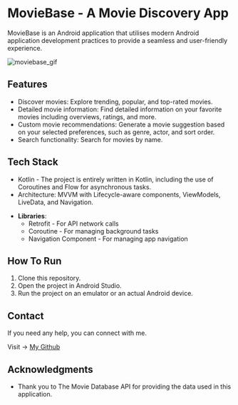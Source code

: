 # MovieBase - A Movie Discovery App

MovieBase is an Android application that utilises modern Android application development practices to provide a seamless and user-friendly experience.

![moviebase_gif](https://github.com/kttn54/MovieBase/assets/127300104/2b596ad6-aeb7-4f88-9fe8-6aa4711b3cf3)

## Features

- Discover movies: Explore trending, popular, and top-rated movies.
- Detailed movie information: Find detailed information on your favorite movies including overviews, ratings, and more.
- Custom movie recommendations: Generate a movie suggestion based on your selected preferences, such as genre, actor, and sort order.
- Search functionality: Search for movies by name.

## Tech Stack

* Kotlin - The project is entirely written in Kotlin, including the use of Coroutines and Flow for asynchronous tasks.
* Architecture: MVVM with Lifecycle-aware components, ViewModels, LiveData, and Navigation.
- **Libraries**:
  - Retrofit - For API network calls
  - Coroutine - For managing background tasks
  - Navigation Component - For managing app navigation

## How To Run

1. Clone this repository.
2. Open the project in Android Studio.
3. Run the project on an emulator or an actual Android device.

## Contact 

If you need any help, you can connect with me.

Visit -> [My Github](https://github.com/stporg/)

## Acknowledgments

- Thank you to The Movie Database API for providing the data used in this application.
